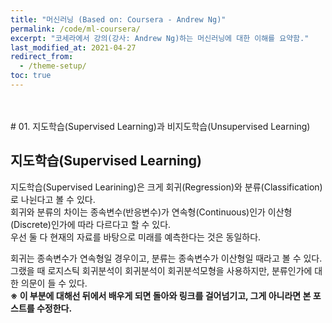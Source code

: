 ```yaml
---
title: "머신러닝 (Based on: Coursera - Andrew Ng)"
permalink: /code/ml-coursera/
excerpt: "코세라에서 강의(강사: Andrew Ng)하는 머신러닝에 대한 이해를 요약함."
last_modified_at: 2021-04-27
redirect_from:
  - /theme-setup/
toc: true
---
```



<br>
<br>
# 01. 지도학습(Supervised Learning)과 비지도학습(Unsupervised Learning)
 
## 지도학습(Supervised Learning)

지도학습(Supervised Learining)은 크게 회귀(Regression)와 분류(Classification)로 나뉜다고 볼 수 있다.<br>
회귀와 분류의 차이는 종속변수(반응변수)가 연속형(Continuous)인가 이산형(Discrete)인가에 따라 다르다고 할 수 있다.<br>
우선 둘 다 현재의 자료를 바탕으로 미래를 예측한다는 것은 동일하다.<br>

회귀는 종속변수가 연속형일 경우이고, 분류는 종속변수가 이산형일 때라고 볼 수 있다.<br>
그랬을 때 로지스틱 회귀분석이 회귀분석이 회귀분석모형을 사용하지만, 분류인가에 대한 의문이 들 수 있다.<br>
**※ 이 부분에 대해선 뒤에서 배우게 되면 돌아와 링크를 걸어넘기고, 그게 아니라면 본 포스트를 수정한다.**




